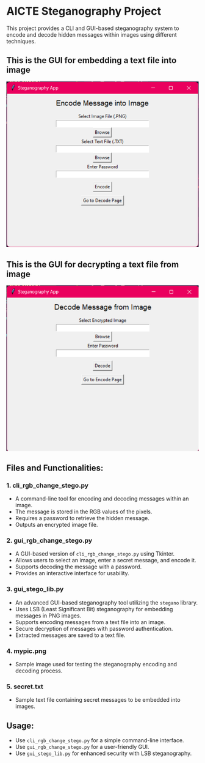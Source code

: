 # AICTE Steganography Project

This project provides a CLI and GUI-based steganography system to encode and decode hidden messages within images using different techniques.

## This is the GUI for embedding a text file into image
![GUI Preview](image.png)

## This is the GUI for decrypting a text file from image
![alt text](image-1.png)

## Files and Functionalities:

### 1. **cli_rgb_change_stego.py**  
   - A command-line tool for encoding and decoding messages within an image.
   - The message is stored in the RGB values of the pixels.
   - Requires a password to retrieve the hidden message.
   - Outputs an encrypted image file.

### 2. **gui_rgb_change_stego.py**  
   - A GUI-based version of `cli_rgb_change_stego.py` using Tkinter.
   - Allows users to select an image, enter a secret message, and encode it.
   - Supports decoding the message with a password.
   - Provides an interactive interface for usability.

### 3. **gui_stego_lib.py**  
   - An advanced GUI-based steganography tool utilizing the `stegano` library.
   - Uses LSB (Least Significant Bit) steganography for embedding messages in PNG images.
   - Supports encoding messages from a text file into an image.
   - Secure decryption of messages with password authentication.
   - Extracted messages are saved to a text file.

### 4. **mypic.png**  
   - Sample image used for testing the steganography encoding and decoding process.

### 5. **secret.txt**  
   - Sample text file containing secret messages to be embedded into images.

## Usage:
- Use `cli_rgb_change_stego.py` for a simple command-line interface.
- Use `gui_rgb_change_stego.py` for a user-friendly GUI.
- Use `gui_stego_lib.py` for enhanced security with LSB steganography.


